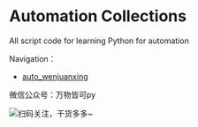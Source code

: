 # Automation Collections
All script code for learning Python for automation

Navigation：  

- [auto_wenjuanxing](https://github.com/XiangtingLee/Python-script/tree/main/Automation/auto_wenjuanxing)
  
微信公众号：万物皆可py  

![扫码关注，干货多多~](https://mmbiz.qpic.cn/mmbiz_jpg/EUODptNZOeAVlqzPOj0XRia477GXfcls5aJ0813zOnVibSlp35nWnjSrfTk6ibaka32HI3joZ5tgzWPUDA9Ffib25w/)
